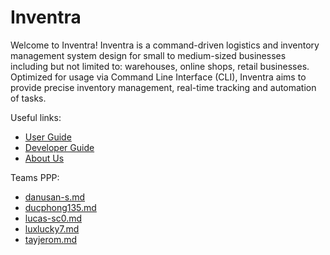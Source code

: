# Inventra

Welcome to Inventra! Inventra is a command-driven logistics and inventory management 
system design for small to medium-sized businesses including but not limited to: warehouses, 
online shops, retail businesses. Optimized for usage via Command Line Interface (CLI), 
Inventra aims to provide precise inventory management, real-time tracking and automation of tasks.

Useful links:
* [User Guide](UserGuide.md)
* [Developer Guide](DeveloperGuide.md)
* [About Us](AboutUs.md)

Teams PPP:
* [danusan-s.md](./team/danusan-s.md)
* [ducphong135.md](./team/ducphong135.md)
* [lucas-sc0.md](./team/lucas-sc0.md)
* [luxlucky7.md](./team/luxlucky7.md)
* [tayjerom.md](./team/tayjerom.md)
